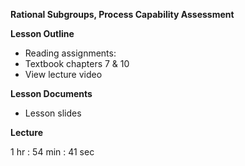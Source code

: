 **Rational Subgroups, Process Capability Assessment**

**Lesson Outline**

-   Reading assignments:
-   Textbook chapters 7 & 10
-   View lecture video

**Lesson Documents**

-   Lesson slides

**Lecture**

1 hr : 54 min : 41 sec
